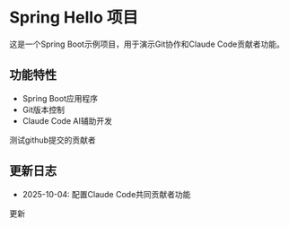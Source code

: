 # Spring Hello 项目

这是一个Spring Boot示例项目，用于演示Git协作和Claude Code贡献者功能。

## 功能特性
- Spring Boot应用程序
- Git版本控制
- Claude Code AI辅助开发

测试github提交的贡献者

## 更新日志
- 2025-10-04: 配置Claude Code共同贡献者功能

更新